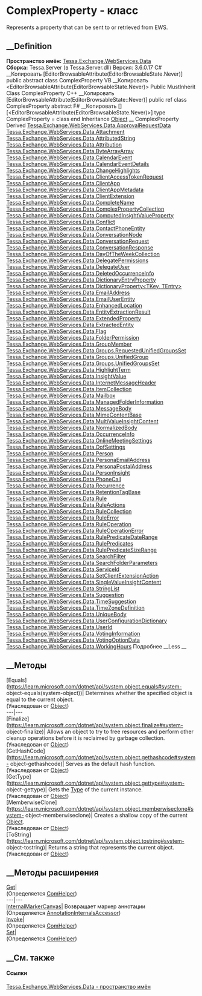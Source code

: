 # ComplexProperty - класс
Represents a property that can be sent to or retrieved from EWS.
## __Definition
 **Пространство имён:**
[Tessa.Exchange.WebServices.Data](N_Tessa_Exchange_WebServices_Data.htm)  
 **Сборка:** Tessa.Server (в Tessa.Server.dll) Версия: 3.6.0.17
C# __Копировать
    [EditorBrowsableAttribute(EditorBrowsableState.Never)]
    public abstract class ComplexProperty
VB __Копировать
    <EditorBrowsableAttribute(EditorBrowsableState.Never)>
    Public MustInherit Class ComplexProperty
C++ __Копировать
    [EditorBrowsableAttribute(EditorBrowsableState::Never)]
    public ref class ComplexProperty abstract
F# __Копировать
     [<AbstractClassAttribute>]
    [<EditorBrowsableAttribute(EditorBrowsableState.Never)>]
    type ComplexProperty = class end
Inheritance
    [Object](https://learn.microsoft.com/dotnet/api/system.object) __ ComplexProperty
Derived
[Tessa.Exchange.WebServices.Data.ApprovalRequestData](T_Tessa_Exchange_WebServices_Data_ApprovalRequestData.htm)
[Tessa.Exchange.WebServices.Data.Attachment](T_Tessa_Exchange_WebServices_Data_Attachment.htm)
[Tessa.Exchange.WebServices.Data.AttributedString](T_Tessa_Exchange_WebServices_Data_AttributedString.htm)
[Tessa.Exchange.WebServices.Data.Attribution](T_Tessa_Exchange_WebServices_Data_Attribution.htm)
[Tessa.Exchange.WebServices.Data.ByteArrayArray](T_Tessa_Exchange_WebServices_Data_ByteArrayArray.htm)
[Tessa.Exchange.WebServices.Data.CalendarEvent](T_Tessa_Exchange_WebServices_Data_CalendarEvent.htm)
[Tessa.Exchange.WebServices.Data.CalendarEventDetails](T_Tessa_Exchange_WebServices_Data_CalendarEventDetails.htm)
[Tessa.Exchange.WebServices.Data.ChangeHighlights](T_Tessa_Exchange_WebServices_Data_ChangeHighlights.htm)
[Tessa.Exchange.WebServices.Data.ClientAccessTokenRequest](T_Tessa_Exchange_WebServices_Data_ClientAccessTokenRequest.htm)
[Tessa.Exchange.WebServices.Data.ClientApp](T_Tessa_Exchange_WebServices_Data_ClientApp.htm)
[Tessa.Exchange.WebServices.Data.ClientAppMetadata](T_Tessa_Exchange_WebServices_Data_ClientAppMetadata.htm)
[Tessa.Exchange.WebServices.Data.ClientExtension](T_Tessa_Exchange_WebServices_Data_ClientExtension.htm)
[Tessa.Exchange.WebServices.Data.CompleteName](T_Tessa_Exchange_WebServices_Data_CompleteName.htm)
[Tessa.Exchange.WebServices.Data.ComplexPropertyCollection<TComplexProperty>](T_Tessa_Exchange_WebServices_Data_ComplexPropertyCollection_1.htm)
[Tessa.Exchange.WebServices.Data.ComputedInsightValueProperty](T_Tessa_Exchange_WebServices_Data_ComputedInsightValueProperty.htm)
[Tessa.Exchange.WebServices.Data.Conflict](T_Tessa_Exchange_WebServices_Data_Conflict.htm)
[Tessa.Exchange.WebServices.Data.ContactPhoneEntity](T_Tessa_Exchange_WebServices_Data_ContactPhoneEntity.htm)
[Tessa.Exchange.WebServices.Data.ConversationNode](T_Tessa_Exchange_WebServices_Data_ConversationNode.htm)
[Tessa.Exchange.WebServices.Data.ConversationRequest](T_Tessa_Exchange_WebServices_Data_ConversationRequest.htm)
[Tessa.Exchange.WebServices.Data.ConversationResponse](T_Tessa_Exchange_WebServices_Data_ConversationResponse.htm)
[Tessa.Exchange.WebServices.Data.DayOfTheWeekCollection](T_Tessa_Exchange_WebServices_Data_DayOfTheWeekCollection.htm)
[Tessa.Exchange.WebServices.Data.DelegatePermissions](T_Tessa_Exchange_WebServices_Data_DelegatePermissions.htm)
[Tessa.Exchange.WebServices.Data.DelegateUser](T_Tessa_Exchange_WebServices_Data_DelegateUser.htm)
[Tessa.Exchange.WebServices.Data.DeletedOccurrenceInfo](T_Tessa_Exchange_WebServices_Data_DeletedOccurrenceInfo.htm)
[Tessa.Exchange.WebServices.Data.DictionaryEntryProperty<TKey>](T_Tessa_Exchange_WebServices_Data_DictionaryEntryProperty_1.htm)
[Tessa.Exchange.WebServices.Data.DictionaryProperty<TKey,
TEntry>](T_Tessa_Exchange_WebServices_Data_DictionaryProperty_2.htm)
[Tessa.Exchange.WebServices.Data.EmailAddress](T_Tessa_Exchange_WebServices_Data_EmailAddress.htm)
[Tessa.Exchange.WebServices.Data.EmailUserEntity](T_Tessa_Exchange_WebServices_Data_EmailUserEntity.htm)
[Tessa.Exchange.WebServices.Data.EnhancedLocation](T_Tessa_Exchange_WebServices_Data_EnhancedLocation.htm)
[Tessa.Exchange.WebServices.Data.EntityExtractionResult](T_Tessa_Exchange_WebServices_Data_EntityExtractionResult.htm)
[Tessa.Exchange.WebServices.Data.ExtendedProperty](T_Tessa_Exchange_WebServices_Data_ExtendedProperty.htm)
[Tessa.Exchange.WebServices.Data.ExtractedEntity](T_Tessa_Exchange_WebServices_Data_ExtractedEntity.htm)
[Tessa.Exchange.WebServices.Data.Flag](T_Tessa_Exchange_WebServices_Data_Flag.htm)
[Tessa.Exchange.WebServices.Data.FolderPermission](T_Tessa_Exchange_WebServices_Data_FolderPermission.htm)
[Tessa.Exchange.WebServices.Data.GroupMember](T_Tessa_Exchange_WebServices_Data_GroupMember.htm)
[Tessa.Exchange.WebServices.Data.Groups.RequestedUnifiedGroupsSet](T_Tessa_Exchange_WebServices_Data_Groups_RequestedUnifiedGroupsSet.htm)
[Tessa.Exchange.WebServices.Data.Groups.UnifiedGroup](T_Tessa_Exchange_WebServices_Data_Groups_UnifiedGroup.htm)
[Tessa.Exchange.WebServices.Data.Groups.UnifiedGroupsSet](T_Tessa_Exchange_WebServices_Data_Groups_UnifiedGroupsSet.htm)
[Tessa.Exchange.WebServices.Data.HighlightTerm](T_Tessa_Exchange_WebServices_Data_HighlightTerm.htm)
[Tessa.Exchange.WebServices.Data.InsightValue](T_Tessa_Exchange_WebServices_Data_InsightValue.htm)
[Tessa.Exchange.WebServices.Data.InternetMessageHeader](T_Tessa_Exchange_WebServices_Data_InternetMessageHeader.htm)
[Tessa.Exchange.WebServices.Data.ItemCollection<TItem>](T_Tessa_Exchange_WebServices_Data_ItemCollection_1.htm)
[Tessa.Exchange.WebServices.Data.Mailbox](T_Tessa_Exchange_WebServices_Data_Mailbox.htm)
[Tessa.Exchange.WebServices.Data.ManagedFolderInformation](T_Tessa_Exchange_WebServices_Data_ManagedFolderInformation.htm)
[Tessa.Exchange.WebServices.Data.MessageBody](T_Tessa_Exchange_WebServices_Data_MessageBody.htm)
[Tessa.Exchange.WebServices.Data.MimeContentBase](T_Tessa_Exchange_WebServices_Data_MimeContentBase.htm)
[Tessa.Exchange.WebServices.Data.MultiValueInsightContent](T_Tessa_Exchange_WebServices_Data_MultiValueInsightContent.htm)
[Tessa.Exchange.WebServices.Data.NormalizedBody](T_Tessa_Exchange_WebServices_Data_NormalizedBody.htm)
[Tessa.Exchange.WebServices.Data.OccurrenceInfo](T_Tessa_Exchange_WebServices_Data_OccurrenceInfo.htm)
[Tessa.Exchange.WebServices.Data.OnlineMeetingSettings](T_Tessa_Exchange_WebServices_Data_OnlineMeetingSettings.htm)
[Tessa.Exchange.WebServices.Data.OofSettings](T_Tessa_Exchange_WebServices_Data_OofSettings.htm)
[Tessa.Exchange.WebServices.Data.Person](T_Tessa_Exchange_WebServices_Data_Person.htm)
[Tessa.Exchange.WebServices.Data.PersonaEmailAddress](T_Tessa_Exchange_WebServices_Data_PersonaEmailAddress.htm)
[Tessa.Exchange.WebServices.Data.PersonaPostalAddress](T_Tessa_Exchange_WebServices_Data_PersonaPostalAddress.htm)
[Tessa.Exchange.WebServices.Data.PersonInsight](T_Tessa_Exchange_WebServices_Data_PersonInsight.htm)
[Tessa.Exchange.WebServices.Data.PhoneCall](T_Tessa_Exchange_WebServices_Data_PhoneCall.htm)
[Tessa.Exchange.WebServices.Data.Recurrence](T_Tessa_Exchange_WebServices_Data_Recurrence.htm)
[Tessa.Exchange.WebServices.Data.RetentionTagBase](T_Tessa_Exchange_WebServices_Data_RetentionTagBase.htm)
[Tessa.Exchange.WebServices.Data.Rule](T_Tessa_Exchange_WebServices_Data_Rule.htm)
[Tessa.Exchange.WebServices.Data.RuleActions](T_Tessa_Exchange_WebServices_Data_RuleActions.htm)
[Tessa.Exchange.WebServices.Data.RuleCollection](T_Tessa_Exchange_WebServices_Data_RuleCollection.htm)
[Tessa.Exchange.WebServices.Data.RuleError](T_Tessa_Exchange_WebServices_Data_RuleError.htm)
[Tessa.Exchange.WebServices.Data.RuleOperation](T_Tessa_Exchange_WebServices_Data_RuleOperation.htm)
[Tessa.Exchange.WebServices.Data.RuleOperationError](T_Tessa_Exchange_WebServices_Data_RuleOperationError.htm)
[Tessa.Exchange.WebServices.Data.RulePredicateDateRange](T_Tessa_Exchange_WebServices_Data_RulePredicateDateRange.htm)
[Tessa.Exchange.WebServices.Data.RulePredicates](T_Tessa_Exchange_WebServices_Data_RulePredicates.htm)
[Tessa.Exchange.WebServices.Data.RulePredicateSizeRange](T_Tessa_Exchange_WebServices_Data_RulePredicateSizeRange.htm)
[Tessa.Exchange.WebServices.Data.SearchFilter](T_Tessa_Exchange_WebServices_Data_SearchFilter.htm)
[Tessa.Exchange.WebServices.Data.SearchFolderParameters](T_Tessa_Exchange_WebServices_Data_SearchFolderParameters.htm)
[Tessa.Exchange.WebServices.Data.ServiceId](T_Tessa_Exchange_WebServices_Data_ServiceId.htm)
[Tessa.Exchange.WebServices.Data.SetClientExtensionAction](T_Tessa_Exchange_WebServices_Data_SetClientExtensionAction.htm)
[Tessa.Exchange.WebServices.Data.SingleValueInsightContent](T_Tessa_Exchange_WebServices_Data_SingleValueInsightContent.htm)
[Tessa.Exchange.WebServices.Data.StringList](T_Tessa_Exchange_WebServices_Data_StringList.htm)
[Tessa.Exchange.WebServices.Data.Suggestion](T_Tessa_Exchange_WebServices_Data_Suggestion.htm)
[Tessa.Exchange.WebServices.Data.TimeSuggestion](T_Tessa_Exchange_WebServices_Data_TimeSuggestion.htm)
[Tessa.Exchange.WebServices.Data.TimeZoneDefinition](T_Tessa_Exchange_WebServices_Data_TimeZoneDefinition.htm)
[Tessa.Exchange.WebServices.Data.UniqueBody](T_Tessa_Exchange_WebServices_Data_UniqueBody.htm)
[Tessa.Exchange.WebServices.Data.UserConfigurationDictionary](T_Tessa_Exchange_WebServices_Data_UserConfigurationDictionary.htm)
[Tessa.Exchange.WebServices.Data.UserId](T_Tessa_Exchange_WebServices_Data_UserId.htm)
[Tessa.Exchange.WebServices.Data.VotingInformation](T_Tessa_Exchange_WebServices_Data_VotingInformation.htm)
[Tessa.Exchange.WebServices.Data.VotingOptionData](T_Tessa_Exchange_WebServices_Data_VotingOptionData.htm)
[Tessa.Exchange.WebServices.Data.WorkingHours](T_Tessa_Exchange_WebServices_Data_WorkingHours.htm)
Подробнее __Less __
##  __Методы
[Equals](https://learn.microsoft.com/dotnet/api/system.object.equals#system-
object-equals\(system-object\))| Determines whether the specified object is
equal to the current object.  
(Унаследован от
[Object](https://learn.microsoft.com/dotnet/api/system.object))  
---|---  
[Finalize](https://learn.microsoft.com/dotnet/api/system.object.finalize#system-
object-finalize)| Allows an object to try to free resources and perform other
cleanup operations before it is reclaimed by garbage collection.  
(Унаследован от
[Object](https://learn.microsoft.com/dotnet/api/system.object))  
[GetHashCode](https://learn.microsoft.com/dotnet/api/system.object.gethashcode#system-
object-gethashcode)| Serves as the default hash function.  
(Унаследован от
[Object](https://learn.microsoft.com/dotnet/api/system.object))  
[GetType](https://learn.microsoft.com/dotnet/api/system.object.gettype#system-
object-gettype)| Gets the
[Type](https://learn.microsoft.com/dotnet/api/system.type) of the current
instance.  
(Унаследован от
[Object](https://learn.microsoft.com/dotnet/api/system.object))  
[MemberwiseClone](https://learn.microsoft.com/dotnet/api/system.object.memberwiseclone#system-
object-memberwiseclone)| Creates a shallow copy of the current
[Object](https://learn.microsoft.com/dotnet/api/system.object).  
(Унаследован от
[Object](https://learn.microsoft.com/dotnet/api/system.object))  
[ToString](https://learn.microsoft.com/dotnet/api/system.object.tostring#system-
object-tostring)| Returns a string that represents the current object.  
(Унаследован от
[Object](https://learn.microsoft.com/dotnet/api/system.object))  
##  __Методы расширения
[Get](M_Tessa_Extensions_Default_Client_EDS_ComHelper_Get.htm)|  
(Определяется
[ComHelper](T_Tessa_Extensions_Default_Client_EDS_ComHelper.htm))  
---|---  
[InternalMarkerCanvas](M_Tessa_UI_Views_Charting_Annotations_AnnotationInternalsAccessor_InternalMarkerCanvas.htm)|
Возвращает маркер аннотации  
(Определяется
[AnnotationInternalsAccessor](T_Tessa_UI_Views_Charting_Annotations_AnnotationInternalsAccessor.htm))  
[Invoke](M_Tessa_Extensions_Default_Client_EDS_ComHelper_Invoke.htm)|  
(Определяется
[ComHelper](T_Tessa_Extensions_Default_Client_EDS_ComHelper.htm))  
[Set](M_Tessa_Extensions_Default_Client_EDS_ComHelper_Set.htm)|  
(Определяется
[ComHelper](T_Tessa_Extensions_Default_Client_EDS_ComHelper.htm))  
##  __См. также
#### Ссылки
[Tessa.Exchange.WebServices.Data - пространство
имён](N_Tessa_Exchange_WebServices_Data.htm)
